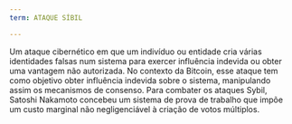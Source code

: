 ```yaml
---
term: ATAQUE SÍBIL

---
```

Um ataque cibernético em que um indivíduo ou entidade cria várias identidades falsas num sistema para exercer influência indevida ou obter uma vantagem não autorizada. No contexto da Bitcoin, esse ataque tem como objetivo obter influência indevida sobre o sistema, manipulando assim os mecanismos de consenso. Para combater os ataques Sybil, Satoshi Nakamoto concebeu um sistema de prova de trabalho que impõe um custo marginal não negligenciável à criação de votos múltiplos.